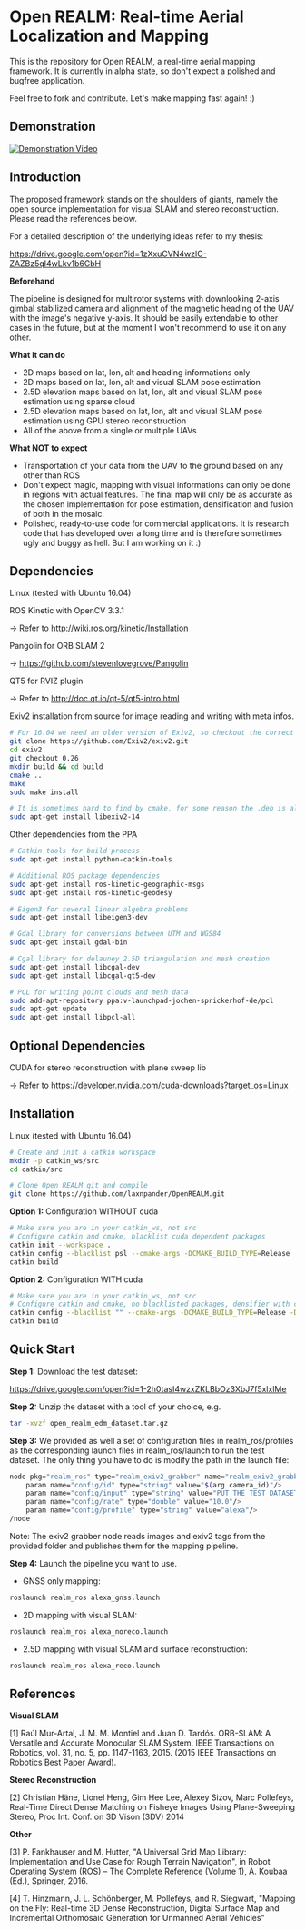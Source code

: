 # Open REALM: Real-time Aerial Localization and Mapping

This is the repository for Open REALM, a real-time aerial mapping framework. It is currently in alpha state, so don't expect
a polished and bugfree application. 

Feel free to fork and contribute. Let's make mapping fast again! :)

## Demonstration

[![Demonstration Video](https://img.youtube.com/vi/9MvPTHP0r0c/0.jpg)](https://www.youtube.com/watch?v=9MvPTHP0r0c)

## Introduction

The proposed framework stands on the shoulders of giants, namely the open source implementation for
visual SLAM and stereo reconstruction. Please read the references below. 

For a detailed description of the underlying ideas refer to my thesis:

https://drive.google.com/open?id=1zXxuCVN4wzlC-ZAZBz5qI4wLkv1b6CbH

**Beforehand**

The pipeline is designed for multirotor systems with downlooking 2-axis gimbal stabilized camera and alignment of the
magnetic heading of the UAV with the image's negative y-axis. It should be easily extendable to other cases in the future,
but at the moment I won't recommend to use it on any other.

**What it can do**
- 2D maps based on lat, lon, alt and heading informations only
- 2D maps based on lat, lon, alt and visual SLAM pose estimation
- 2.5D elevation maps based on lat, lon, alt and visual SLAM pose estimation using sparse cloud
- 2.5D elevation maps based on lat, lon, alt and visual SLAM pose estimation using GPU stereo reconstruction
- All of the above from a single or multiple UAVs

**What NOT to expect**
- Transportation of your data from the UAV to the ground based on any other than ROS
- Don't expect magic, mapping with visual informations can only be done in regions with actual features. 
  The final map will only be as accurate as the chosen implementation for pose estimation, densification and
  fusion of both in the mosaic.
- Polished, ready-to-use code for commercial applications. It is research code that has developed over a long 
  time and is therefore sometimes ugly and buggy as hell. But I am working on it :)

## Dependencies

Linux (tested with Ubuntu 16.04)

ROS Kinetic with OpenCV 3.3.1

-> Refer to http://wiki.ros.org/kinetic/Installation

Pangolin for ORB SLAM 2

-> https://github.com/stevenlovegrove/Pangolin

QT5 for RVIZ plugin

-> Refer to http://doc.qt.io/qt-5/qt5-intro.html

Exiv2 installation from source for image reading and writing with meta infos. 

```sh
# For 16.04 we need an older version of Exiv2, so checkout the correct version.
git clone https://github.com/Exiv2/exiv2.git
cd exiv2
git checkout 0.26 
mkdir build && cd build
cmake ..
make
sudo make install

# It is sometimes hard to find by cmake, for some reason the .deb is also necessary.
sudo apt-get install libexiv2-14
```

Other dependencies from the PPA

```sh
# Catkin tools for build process
sudo apt-get install python-catkin-tools

# Additional ROS package dependencies
sudo apt-get install ros-kinetic-geographic-msgs
sudo apt-get install ros-kinetic-geodesy

# Eigen3 for several linear algebra problems
sudo apt-get install libeigen3-dev

# Gdal library for conversions between UTM and WGS84
sudo apt-get install gdal-bin

# Cgal library for delauney 2.5D triangulation and mesh creation
sudo apt-get install libcgal-dev
sudo apt-get install libcgal-qt5-dev

# PCL for writing point clouds and mesh data
sudo add-apt-repository ppa:v-launchpad-jochen-sprickerhof-de/pcl
sudo apt-get update
sudo apt-get install libpcl-all
```

## Optional Dependencies

CUDA for stereo reconstruction with plane sweep lib

-> Refer to https://developer.nvidia.com/cuda-downloads?target_os=Linux

## Installation

Linux (tested with Ubuntu 16.04)

```sh
# Create and init a catkin workspace
mkdir -p catkin_ws/src
cd catkin/src

# Clone Open REALM git and compile
git clone https://github.com/laxnpander/OpenREALM.git
```

**Option 1:** Configuration WITHOUT cuda
```sh
# Make sure you are in your catkin_ws, not src
# Configure catkin and cmake, blacklist cuda dependent packages
catkin init --workspace .
catkin config --blacklist psl --cmake-args -DCMAKE_BUILD_TYPE=Release
catkin build
```

**Option 2:** Configuration WITH cuda
```sh
# Make sure you are in your catkin_ws, not src
# Configure catkin and cmake, no blacklisted packages, densifier with cuda
catkin config --blacklist "" --cmake-args -DCMAKE_BUILD_TYPE=Release -DDENSIFIER_WITH_CUDA=True
catkin build
```

## Quick Start

**Step 1:**
Download the test dataset:

https://drive.google.com/open?id=1-2h0tasI4wzxZKLBbOz3XbJ7f5xlxlMe

**Step 2:**
Unzip the dataset with a tool of your choice, e.g.
```sh
tar -xvzf open_realm_edm_dataset.tar.gz
```

**Step 3:**
We provided as well a set of configuration files in realm_ros/profiles as the corresponding launch files in 
realm_ros/launch to run the test dataset. The only thing you have to do is modify the path in the launch file:
```sh
node pkg="realm_ros" type="realm_exiv2_grabber" name="realm_exiv2_grabber" output="screen"
    param name="config/id" type="string" value="$(arg camera_id)"/>
    param name="config/input" type="string" value="PUT THE TEST DATASET'S ABSOLUTE PATH HERE"/>
    param name="config/rate" type="double" value="10.0"/>
    param name="config/profile" type="string" value="alexa"/>
/node
```
Note: The exiv2 grabber node reads images and exiv2 tags from the provided folder and publishes them 
for the mapping pipeline.

**Step 4:**
Launch the pipeline you want to use.

- GNSS only mapping:
```sh
roslaunch realm_ros alexa_gnss.launch
```

- 2D mapping with visual SLAM:
```sh
roslaunch realm_ros alexa_noreco.launch
```

- 2.5D mapping with visual SLAM and surface reconstruction:
```sh
roslaunch realm_ros alexa_reco.launch
```
  
## References

**Visual SLAM**

[1] Raúl Mur-Artal, J. M. M. Montiel and Juan D. Tardós. ORB-SLAM: A Versatile and Accurate Monocular 
SLAM System. IEEE Transactions on Robotics, vol. 31, no. 5, pp. 1147-1163, 2015. (2015 IEEE Transactions on 
Robotics Best Paper Award).

**Stereo Reconstruction**

[2] Christian Häne, Lionel Heng, Gim Hee Lee, Alexey Sizov, Marc Pollefeys, Real-Time Direct Dense Matching on
Fisheye Images Using Plane-Sweeping Stereo, Proc Int. Conf. on 3D Vison (3DV) 2014

**Other**

[3] P. Fankhauser and M. Hutter, "A Universal Grid Map Library: Implementation and Use Case for Rough Terrain Navigation",
in Robot Operating System (ROS) – The Complete Reference (Volume 1), A. Koubaa (Ed.), Springer, 2016. 

[4] T. Hinzmann, J. L. Schönberger, M. Pollefeys, and R. Siegwart, "Mapping on the Fly: Real-time 3D Dense Reconstruction, Digital Surface Map and Incremental Orthomosaic Generation for Unmanned Aerial Vehicles"
